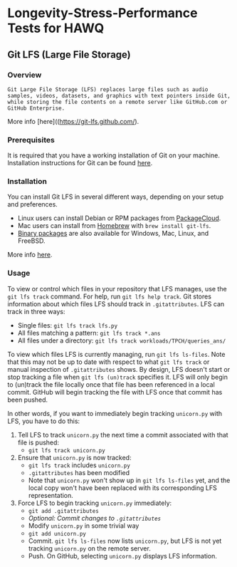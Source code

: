 # Longevity-Stress-Performance Tests for HAWQ


## Git LFS (Large File Storage)


### Overview

```
Git Large File Storage (LFS) replaces large files such as audio samples, videos, datasets, and graphics with text pointers inside Git, while storing the file contents on a remote server like GitHub.com or GitHub Enterprise.
```
More info [here]((https://git-lfs.github.com/).


### Prerequisites

It is required that you have a working installation of Git on your machine. Installation instructions for Git can be found [here](https://git-scm.com/book/en/v2/Getting-Started-Installing-Git).


### Installation

You can install Git LFS in several different ways, depending on your setup and preferences.

- Linux users can install Debian or RPM packages from [PackageCloud](https://packagecloud.io/github/git-lfs).
- Mac users can install from [Homebrew](https://github.com/Homebrew/homebrew) with `brew install git-lfs`.
- [Binary packages](https://github.com/github/git-lfs/releases) are also available for Windows, Mac, Linux, and FreeBSD.

More info [here](https://github.com/github/git-lfs/#getting-started).


### Usage

To view or control which files in your repository that LFS manages, use the `git lfs track` command.  For help, run `git lfs help track`. Git stores information about which files LFS should track in `.gitattributes`.  LFS can track in three ways:

  - Single files: `git lfs track lfs.py`
  - All files matching a pattern: `git lfs track *.ans`
  - All files under a directory: `git lfs track workloads/TPCH/queries_ans/`

To view which files LFS is currently managing, run `git lfs ls-files`.  Note that this may not be up to date with respect to what `git lfs track` or manual inspection of `.gitattributes` shows.  By design, LFS doesn't start or stop tracking a file when `git lfs (un)track` specifies it.  LFS will only begin to (un)track the file locally once that file has been referenced in a local commit.  GitHub will begin tracking the file with LFS once that commit has been pushed.

In other words, if you want to immediately begin tracking `unicorn.py` with LFS, you have to do this:

1. Tell LFS to track `unicorn.py` the next time a commit associated with that file is pushed:
    * `git lfs track unicorn.py`
1. Ensure that `unicorn.py` is now tracked:
    * `git lfs track` includes `unicorn.py`
    * `.gitattributes` has been modified
    * Note that `unicorn.py` won't show up in `git lfs ls-files` yet, and the local copy won't have been replaced with its corresponding LFS representation.
1. Force LFS to begin tracking `unicorn.py` immediately:
    * `git add .gitattributes`
    * *Optional: Commit changes to `.gitattributes`*
    * Modify `unicorn.py` in some trivial way
    * `git add unicorn.py`
    * Commit.  `git lfs ls-files` now lists `unicorn.py`, but LFS is not yet tracking `unicorn.py` on the remote server.
    * Push.  On GitHub, selecting `unicorn.py` displays LFS information.